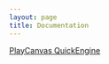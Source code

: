 ```yaml
---
layout: page
title: Documentation
---
```


[PlayCanvas QuickEngine](https://github.com/xaresys/PlayCanvas-QuickEngine/wiki/)
